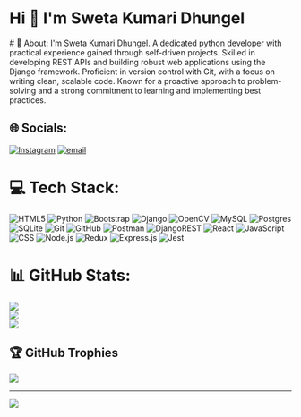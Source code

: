<h1>Hi 👋 I'm Sweta Kumari Dhungel</h1>
# 💫 About:
I'm Sweta Kumari Dhungel. A dedicated python developer with practical experience gained through self-driven projects. Skilled in developing REST APIs and building robust web applications using the Django framework. Proficient in version control with Git, with a focus on writing clean, scalable code. Known for a proactive approach to problem-solving and a strong commitment to learning and implementing best practices.


## 🌐 Socials:
[![Instagram](https://img.shields.io/badge/Instagram-%23E4405F.svg?logo=Instagram&logoColor=white)](https://instagram.com/swetadhungel3) [![email](https://img.shields.io/badge/Email-D14836?logo=gmail&logoColor=white)](mailto:sweet.dhungel@gmail.com) 

# 💻 Tech Stack:
![HTML5](https://img.shields.io/badge/html5-%23E34F26.svg?style=for-the-badge&logo=html5&logoColor=white) ![Python](https://img.shields.io/badge/python-3670A0?style=for-the-badge&logo=python&logoColor=ffdd54) ![Bootstrap](https://img.shields.io/badge/bootstrap-%238511FA.svg?style=for-the-badge&logo=bootstrap&logoColor=white) ![Django](https://img.shields.io/badge/django-%23092E20.svg?style=for-the-badge&logo=django&logoColor=white) ![OpenCV](https://img.shields.io/badge/opencv-%23white.svg?style=for-the-badge&logo=opencv&logoColor=white) ![MySQL](https://img.shields.io/badge/mysql-4479A1.svg?style=for-the-badge&logo=mysql&logoColor=white) ![Postgres](https://img.shields.io/badge/postgres-%23316192.svg?style=for-the-badge&logo=postgresql&logoColor=white) ![SQLite](https://img.shields.io/badge/sqlite-%2307405e.svg?style=for-the-badge&logo=sqlite&logoColor=white) ![Git](https://img.shields.io/badge/git-%23F05033.svg?style=for-the-badge&logo=git&logoColor=white) ![GitHub](https://img.shields.io/badge/github-%23121011.svg?style=for-the-badge&logo=github&logoColor=white) ![Postman](https://img.shields.io/badge/Postman-FF6C37?style=for-the-badge&logo=postman&logoColor=white) ![DjangoREST](https://img.shields.io/badge/DJANGO-REST-ff1709?style=for-the-badge&logo=django&logoColor=white&color=ff1709&labelColor=gray) ![React](https://img.shields.io/badge/React-61DAFB?style=for-the-badge&logo=react&logoColor=white) ![JavaScript](https://img.shields.io/badge/JavaScript-F7DF1E?style=for-the-badge&logo=javascript&logoColor=black)
 ![CSS](https://img.shields.io/badge/CSS-1572B6?style=for-the-badge&logo=css3&logoColor=white) ![Node.js](https://img.shields.io/badge/Node.js-339933?style=for-the-badge&logo=nodedotjs&logoColor=white) ![Redux](https://img.shields.io/badge/Redux-764ABC?style=for-the-badge&logo=redux&logoColor=white) ![Express.js](https://img.shields.io/badge/Express.js-000000?style=for-the-badge&logo=express&logoColor=white) ![Jest](https://img.shields.io/badge/Jest-C21325?style=for-the-badge&logo=jest&logoColor=white)



# 📊 GitHub Stats:
![](https://github-readme-stats.vercel.app/api?username=sweta2244&theme=synthwave&hide_border=false&include_all_commits=false&count_private=false)<br/>
![](https://github-readme-streak-stats.herokuapp.com/?user=sweta2244&theme=synthwave&hide_border=false)<br/>
![](https://github-readme-stats.vercel.app/api/top-langs/?username=sweta2244&theme=synthwave&hide_border=false&include_all_commits=false&count_private=false&layout=compact)

## 🏆 GitHub Trophies
![](https://github-profile-trophy.vercel.app/?username=sweta2244&theme=radical&no-frame=false&no-bg=true&margin-w=4)

---
[![](https://visitcount.itsvg.in/api?id=sweta2244&icon=0&color=0)](https://visitcount.itsvg.in)

<!-- Proudly created with GPRM ( https://gprm.itsvg.in ) -->
